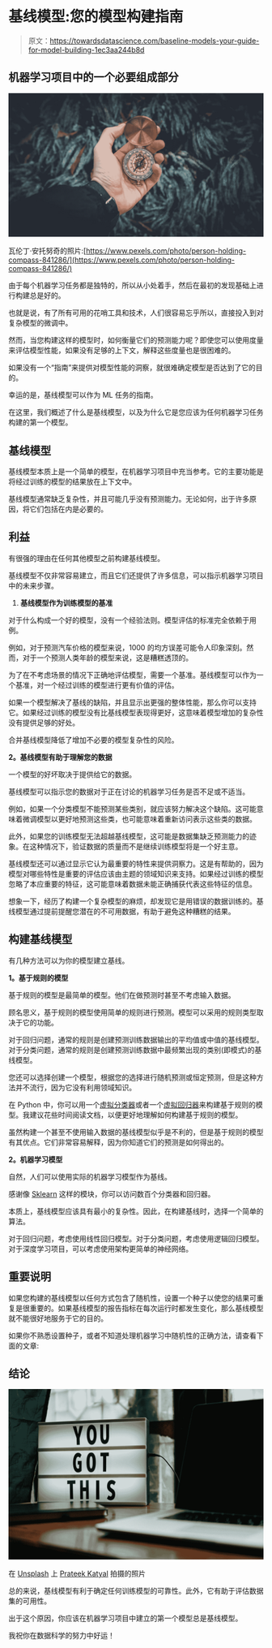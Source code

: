 # 基线模型:您的模型构建指南

> 原文：<https://towardsdatascience.com/baseline-models-your-guide-for-model-building-1ec3aa244b8d>

## 机器学习项目中的一个必要组成部分

![](img/7e78cb05ff385eb5f6630776fc932975.png)

瓦伦丁·安托努奇的照片:[https://www.pexels.com/photo/person-holding-compass-841286/](https://www.pexels.com/photo/person-holding-compass-841286/)

由于每个机器学习任务都是独特的，所以从小处着手，然后在最初的发现基础上进行构建总是好的。

也就是说，有了所有可用的花哨工具和技术，人们很容易忘乎所以，直接投入到对复杂模型的微调中。

然而，当您构建这样的模型时，如何衡量它们的预测能力呢？即使您可以使用度量来评估模型性能，如果没有足够的上下文，解释这些度量也是很困难的。

如果没有一个“指南”来提供对模型性能的洞察，就很难确定模型是否达到了它的目的。

幸运的是，基线模型可以作为 ML 任务的指南。

在这里，我们概述了什么是基线模型，以及为什么它是您应该为任何机器学习任务构建的第一个模型。

## 基线模型

基线模型本质上是一个简单的模型，在机器学习项目中充当参考。它的主要功能是将经过训练的模型的结果放在上下文中。

基线模型通常缺乏复杂性，并且可能几乎没有预测能力。无论如何，出于许多原因，将它们包括在内是必要的。

## 利益

有很强的理由在任何其他模型之前构建基线模型。

基线模型不仅非常容易建立，而且它们还提供了许多信息，可以指示机器学习项目中的未来步骤。

1.  **基线模型作为训练模型的基准**

对于什么构成一个好的模型，没有一个经验法则。模型评估的标准完全依赖于用例。

例如，对于预测汽车价格的模型来说，1000 的均方误差可能令人印象深刻。然而，对于一个预测人类年龄的模型来说，这是糟糕透顶的。

为了在不考虑场景的情况下正确地评估模型，需要一个基准。基线模型可以作为一个基准，对一个经过训练的模型进行更有价值的评估。

如果一个模型解决了基线的缺陷，并且显示出更强的整体性能，那么你可以支持它。如果经过训练的模型没有比基线模型表现得更好，这意味着模型增加的复杂性没有提供足够的好处。

合并基线模型降低了增加不必要的模型复杂性的风险。

**2。基线模型有助于理解您的数据**

一个模型的好坏取决于提供给它的数据。

基线模型可以指示您的数据对于正在讨论的机器学习任务是否不足或不适当。

例如，如果一个分类模型不能预测某些类别，就应该努力解决这个缺陷。这可能意味着微调模型以更好地预测这些类，也可能意味着重新访问表示这些类的数据。

此外，如果您的训练模型无法超越基线模型，这可能是数据集缺乏预测能力的迹象。在这种情况下，验证数据的质量而不是继续训练模型将是一个好主意。

基线模型还可以通过显示它认为最重要的特性来提供洞察力。这是有帮助的，因为模型对哪些特性是重要的评估应该由主题的领域知识来支持。如果经过训练的模型忽略了本应重要的特征，这可能意味着数据未能正确捕获代表这些特征的信息。

想象一下，经历了构建一个复杂模型的麻烦，却发现它是用错误的数据训练的。基线模型通过提前提醒您潜在的不可用数据，有助于避免这种糟糕的结果。

## 构建基线模型

有几种方法可以为你的模型建立基线。

**1。基于规则的模型**

基于规则的模型是最简单的模型。他们在做预测时甚至不考虑输入数据。

顾名思义，基于规则的模型使用简单的规则进行预测。模型可以采用的规则类型取决于它的功能。

对于回归问题，通常的规则是创建预测训练数据输出的平均值或中值的基线模型。对于分类问题，通常的规则是创建预测训练数据中最频繁出现的类别(即模式)的基线模型。

您还可以选择创建一个模型，根据您的选择进行随机预测或恒定预测，但是这种方法并不流行，因为它没有利用领域知识。

在 Python 中，你可以用一个[虚拟分类器](https://scikit-learn.org/stable/modules/generated/sklearn.dummy.DummyClassifier.html)或者一个[虚拟回归器](https://scikit-learn.org/stable/modules/generated/sklearn.dummy.DummyRegressor.html)来构建基于规则的模型。我建议花些时间阅读文档，以便更好地理解如何构建基于规则的模型。

虽然构建一个甚至不使用输入数据的基线模型似乎是不利的，但是基于规则的模型有其优点。它们非常容易解释，因为你知道它们的预测是如何得出的。

**2。机器学习模型**

自然，人们可以使用实际的机器学习模型作为基线。

感谢像 [Sklearn](https://scikit-learn.org/stable/) 这样的模块，你可以访问数百个分类器和回归器。

本质上，基线模型应该具有最小的复杂性。因此，在构建基线时，选择一个简单的算法。

对于回归问题，考虑使用线性回归模型。对于分类问题，考虑使用逻辑回归模型。对于深度学习项目，可以考虑使用架构更简单的神经网络。

## 重要说明

如果您构建的基线模型以任何方式包含了随机性，设置一个种子以使您的结果可重复是很重要的。如果基线模型的报告指标在每次运行时都发生变化，那么基线模型就不能很好地服务于它的目的。

如果你不熟悉设置种子，或者不知道处理机器学习中随机性的正确方法，请查看下面的文章:

[](/harnessing-randomness-in-machine-learning-59e26e82fdfc)  

## 结论

![](img/888dd873c45aaec55ec6aad3dde3ef5d.png)

在 [Unsplash](https://unsplash.com?utm_source=medium&utm_medium=referral) 上 [Prateek Katyal](https://unsplash.com/@prateekkatyal?utm_source=medium&utm_medium=referral) 拍摄的照片

总的来说，基线模型有利于确定任何训练模型的可靠性。此外，它有助于评估数据集的可用性。

出于这个原因，你应该在机器学习项目中建立的第一个模型总是基线模型。

我祝你在数据科学的努力中好运！
